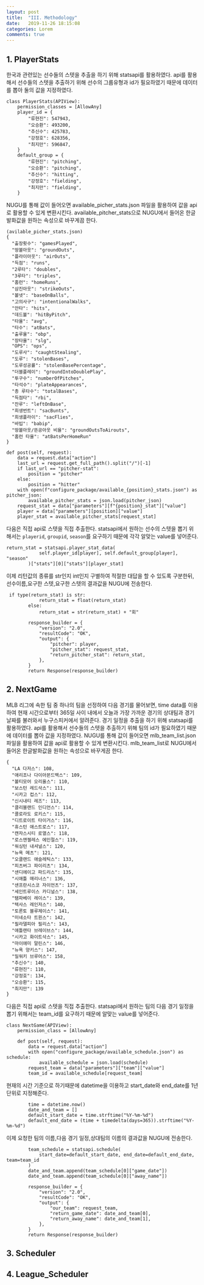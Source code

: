 ```yaml
---
layout: post
title:  "III. Methodology"
date:   2019-11-26 18:15:08
categories: Lorem
comments: true
---
```



## 1. PlayerStats
한국과 관련있는 선수들의 스텟을 추출을 하기 위해 statsapi를 활용하였다. 
api를 활용해서 선수들의 스텟을 추출하기 위해 선수의 그룹유형과 id가 필요하였기 때문에 데이터를 뽑아 둘의 값을 지정하였다.
```{python}
class PlayerStats(APIView):
    permission_classes = [AllowAny]
    player_id = {
        "류현진": 547943,
        "오승환": 493200,
        "추신수": 425783,
        "강정호": 628356,
        "최지만": 596847,
    }
    default_group = {
        "류현진": "pitching",
        "오승환": "pitching",
        "추신수": "hitting",
        "강정호": "fielding",
        "최지만": "fielding",
    }
```
NUGU를 통해 값이 들어오면 available_picher_stats.json 파일을 활용하여 값을 api로 활용할 수 있게 변환시킨다. available_pitcher_stats으로 NUGU에서 들어온 한글발화값을 원하는 속성으로 바꾸게끔 한다.
```
(avilable_picher_stats.json)
{
  "출장횟수": "gamesPlayed",
  "땅볼아웃": "groundOuts",
  "플라이아웃": "airOuts",
  "득점": "runs",
  "2루타": "doubles",
  "3루타": "triples",
  "홈런": "homeRuns",
  "삼진아웃": "strikeOuts",
  "볼넷": "baseOnBalls",
  "고의사구": "intentionalWalks",
  "안타": "hits",
  "데드볼": "hitByPitch",
  "타율": "avg",
  "타수": "atBats",
  "출루율": "obp",
  "장타율": "slg",
  "OPS": "ops",
  "도루사": "caughtStealing",
  "도루": "stolenBases",
  "도루성공률": "stolenBasePercentage",
  "더블플레이": "groundIntoDoublePlay",
  "투구수": "numberOfPitches",
  "타석수": "plateAppearances",
  "총 루타수": "totalBases",
  "득점타": "rbi",
  "잔루": "leftOnBase",
  "희생번트": "sacBunts",
  "희생플라이": "sacFlies",
  "바빕": "babip",
  "땅볼아웃/뜬공아웃 비율": "groundOutsToAirouts",
  "홈런 타율": "atBatsPerHomeRun"
}
```
```{python}
def post(self, request):
    data = request.data["action"]
    last_url = request.get_full_path().split("/")[-1]
    if last_url == "pitcher-stat":
        position = "pitcher"
    else:
        position = "hitter"
    with open(f"configure_package/available_{position}_stats.json") as pitcher_json:
        available_pitcher_stats = json.load(pitcher_json)
    request_stat = data["parameters"][f"{position}_stat"]["value"]
    player = data["parameters"][position]["value"]
    player_stat = available_pitcher_stats[request_stat]
```
다음은 직접 api로 스텟을 직접 추출한다. statsapi에서 원하는 선수의 스텟을 뽑기 위해서는 `playerid`, `groupid`, `season`를 요구하기 때문에 각각 알맞는 value를 넣어준다.
```{python}
return_stat = statsapi.player_stat_data(
            self.player_id[player], self.default_group[player], "season"
        )["stats"][0]["stats"][player_stat]
```
이제 리턴값의 종류를 str인지 int인지 구별하여 적절한 대답을 할 수 있도록 구분한뒤,
선수이름,요구한 스텟,요구한 스텟의 결과값을 NUGU에 전송한다.
```{python}
 if type(return_stat) is str:
            return_stat = float(return_stat)
        else:
            return_stat = str(return_stat) + "회"

        response_builder = {
            "version": "2.0",
            "resultCode": "OK",
            "output": {
                "pitcher": player,
                "pitcher_stat": request_stat,
                "return_pitcher_stat": return_stat,
            },
        }
        return Response(response_builder)
```

## 2. NextGame
MLB 리그에 속한 팀 중 하나의 팀을 선정하여 다음 경기를 물어보면, time data를 이용하여 현재 시간으로부터 365일 사이 내에서 오늘과 가장 가까운 경기의 상대팀과 경기 날짜를 불러와서 누구스피커에서 알려준다. 경기 일정을 추출을 하기 위해 statsapi를 활용하였다. api를 활용해서 선수들의 스텟을 추출하기 위해 팀의 id가 필요하였기 때문에 데이터를 뽑아 값을 지정하였다. NUGU를 통해 값이 들어오면 mlb_team_list.json 파일을 활용하여 값을 api로 활용할 수 있게 변환시킨다. mlb_team_list로 NUGU에서 들어온 한글발화값을 원하는 속성으로 바꾸게끔 한다.

```
{
  "LA 다저스": 108,
  "애리조나 다이아몬드백스": 109,
  "볼티모어 오리올스": 110,
  "보스턴 레드삭스": 111,
  "시카고 컵스": 112,
  "신시내티 레즈": 113,
  "클리블랜드 인디언스": 114,
  "콜로라도 로키스": 115,
  "디트로이트 타이거스": 116,
  "휴스턴 애스트로스": 117,
  "캔자스시티 로열스": 118,
  "로스앤젤레스 에인절스": 119,
  "워싱턴 내셔널스": 120,
  "뉴욕 메츠": 121,
  "오클랜드 애슬레틱스": 133,
  "피츠버그 파이리츠": 134,
  "샌디에이고 파드리스": 135,
  "시애틀 매리너스": 136,
  "샌프란시스코 자이언츠": 137,
  "세인트루이스 카디널스": 138,
  "탬파베이 레이스": 139,
  "텍사스 레인저스": 140,
  "토론토 블루제이스": 141,
  "미네소타 트윈스": 142,
  "필라델피아 필리스": 143,
  "애틀랜타 브레이브스": 144,
  "시카고 화이트삭스": 145,
  "마이애미 말린스": 146,
  "뉴욕 양키스": 147,
  "밀워키 브루어스": 158,
  "추신수": 140,
  "류현진": 110,
  "강정호": 134,
  "오승환": 115,
  "최지만": 139
}
```

다음은 직접 api로 스텟을 직접 추출한다. statsapi에서 원하는 팀의 다음 경기 일정을 뽑기 위해서는 team_id를 요구하기 때문에 알맞는 value를 넣어준다.

```{python}
class NextGame(APIView):
    permission_class = [AllowAny]

    def post(self, request):
        data = request.data["action"]
        with open("configure_package/available_schedule.json") as schedule:
            available_schedule = json.load(schedule)
        request_team = data["parameters"]["team"]["value"]
        team_id = available_schedule[request_team]
```

현재의 시간 기준으로 하기때문에 datetime을 이용하고 start_date와 end_date를 1년 단위로 지정해준다.

```{python}
        time = datetime.now()
        date_and_team = []
        default_start_date = time.strftime("%Y-%m-%d")
        default_end_date = (time + timedelta(days=365)).strftime("%Y-%m-%d")
```

이제 요청한 팀의 이름,다음 경기 일정,상대팀의 이름의 결과값을 NUGU에 전송한다.

```{python}
        team_schedule = statsapi.schedule(
            start_date=default_start_date, end_date=default_end_date, team=team_id
        )
        date_and_team.append(team_schedule[0]["game_date"])
        date_and_team.append(team_schedule[0]["away_name"])

        response_builder = {
            "version": "2.0",
            "resultCode": "OK",
            "output": {
                "our_team": request_team,
                "return_game_date": date_and_team[0],
                "return_away_name": date_and_team[1],
            },
        }
        return Response(response_builder)
```



## 3. Scheduler

## 4. League_Scheduler
